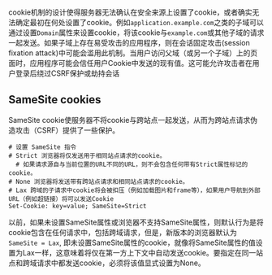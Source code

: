 

##
cookie机制的设计使得服务器无法确认在安全来源上设置了cookie，或者确实无法确定最初在何处设置了cookie。例如`application.example.com`之类的子域可以通过设置`Domain`属性来设置cookie，将该cookie与`example.com`或其他子域的请求一起发送。如果子域上存在易受攻击的应用程序，则在会话固定攻击(session fixation attack)中可能会滥用此机制。当用户访问父域（或另一个子域）上的页面时，应用程序可能会信任用户Cookie中发送的现有值。这可能允许攻击者在用户登录后绕过CSRF保护或劫持会话


## SameSite cookies 
SameSite cookie使服务器不将cookie与跨站点一起发送，从而为跨站点请求伪造攻击（CSRF）提供了一些保护。
```shell
# 设置 SameSite 指令
# Strict 浏览器将仅发送用于相同站点请求的cookie。
  # 如果请求源自与当前位置的URL不同的URL，则不会包含任何带有Strict属性标记的cookie。
# None 浏览器将发送带有跨站点请求和相同站点请求的cookie。
# Lax 跨域的子请求中cookie将会被扣压（例如加载图片和frame等），如果用户导航到外部URL（例如超链接）将可以发送Cookie
Set-Cookie: key=value; SameSite=Strict
```

以前，如果未设置SameSite属性或浏览器不支持SameSite属性，则默认行为是将cookie包含在任何请求中，包括跨域请求，但是，新版本的浏览器默认为`SameSite = Lax`, 即未设置SameSite属性的cookie，就像将SameSite属性的值设置为Lax一样，这意味着将仅在第一方上下文中自动发送cookie。要指定在同一站点和跨域请求中都发送cookie，必须将该值显式设置为None。